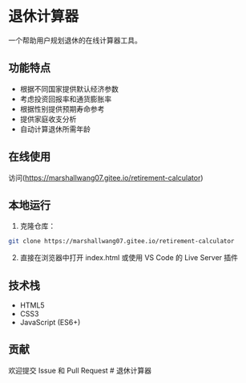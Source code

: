# 退休计算器

一个帮助用户规划退休的在线计算器工具。

## 功能特点

- 根据不同国家提供默认经济参数
- 考虑投资回报率和通货膨胀率
- 根据性别提供预期寿命参考
- 提供家庭收支分析
- 自动计算退休所需年龄

## 在线使用

访问(https://marshallwang07.gitee.io/retirement-calculator)

## 本地运行

1. 克隆仓库：
```bash
git clone https://marshallwang07.gitee.io/retirement-calculator
```

2. 直接在浏览器中打开 index.html 或使用 VS Code 的 Live Server 插件

## 技术栈

- HTML5
- CSS3
- JavaScript (ES6+)

## 贡献

欢迎提交 Issue 和 Pull Request # 退休计算器
